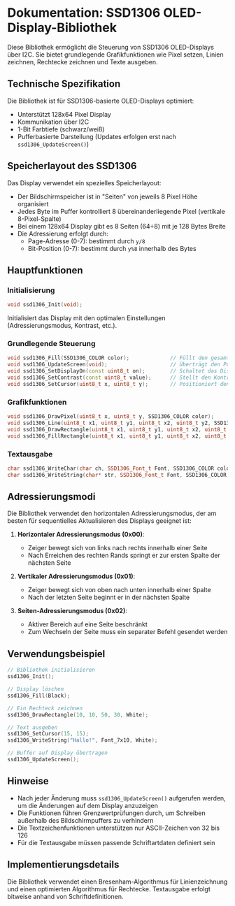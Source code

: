# Dokumentation: SSD1306 OLED-Display-Bibliothek

Diese Bibliothek ermöglicht die Steuerung von SSD1306 OLED-Displays über I2C. Sie bietet grundlegende Grafikfunktionen wie Pixel setzen, Linien zeichnen, Rechtecke zeichnen und Texte ausgeben.

## Technische Spezifikation

Die Bibliothek ist für SSD1306-basierte OLED-Displays optimiert:
- Unterstützt 128x64 Pixel Display
- Kommunikation über I2C
- 1-Bit Farbtiefe (schwarz/weiß)
- Pufferbasierte Darstellung (Updates erfolgen erst nach `ssd1306_UpdateScreen()`)

## Speicherlayout des SSD1306

Das Display verwendet ein spezielles Speicherlayout:
- Der Bildschirmspeicher ist in "Seiten" von jeweils 8 Pixel Höhe organisiert
- Jedes Byte im Puffer kontrolliert 8 übereinanderliegende Pixel (vertikale 8-Pixel-Spalte)
- Bei einem 128x64 Display gibt es 8 Seiten (64÷8) mit je 128 Bytes Breite
- Die Adressierung erfolgt durch:
    - Page-Adresse (0-7): bestimmt durch `y/8`
    - Bit-Position (0-7): bestimmt durch `y%8` innerhalb des Bytes

## Hauptfunktionen

### Initialisierung
```cpp
void ssd1306_Init(void);
```
Initialisiert das Display mit den optimalen Einstellungen (Adressierungsmodus, Kontrast, etc.).

### Grundlegende Steuerung
```cpp
void ssd1306_Fill(SSD1306_COLOR color);             // Füllt den gesamten Bildschirm mit einer Farbe
void ssd1306_UpdateScreen(void);                    // Überträgt den Pufferinhalt auf das Display
void ssd1306_SetDisplayOn(const uint8_t on);        // Schaltet das Display ein/aus
void ssd1306_SetContrast(const uint8_t value);      // Stellt den Kontrast ein
void ssd1306_SetCursor(uint8_t x, uint8_t y);       // Positioniert den Cursor für Textausgabe
```

### Grafikfunktionen
```cpp
void ssd1306_DrawPixel(uint8_t x, uint8_t y, SSD1306_COLOR color);                   // Setzt ein einzelnes Pixel
void ssd1306_Line(uint8_t x1, uint8_t y1, uint8_t x2, uint8_t y2, SSD1306_COLOR c);  // Zeichnet eine Linie (Bresenham-Algorithmus)
void ssd1306_DrawRectangle(uint8_t x1, uint8_t y1, uint8_t x2, uint8_t y2, SSD1306_COLOR c);  // Zeichnet ein Rechteck (Umriss)
void ssd1306_FillRectangle(uint8_t x1, uint8_t y1, uint8_t x2, uint8_t y2, SSD1306_COLOR c);  // Zeichnet ein gefülltes Rechteck
```

### Textausgabe
```cpp
char ssd1306_WriteChar(char ch, SSD1306_Font_t Font, SSD1306_COLOR color);           // Schreibt ein einzelnes Zeichen
char ssd1306_WriteString(char* str, SSD1306_Font_t Font, SSD1306_COLOR color);        // Schreibt eine Zeichenkette
```

## Adressierungsmodi

Die Bibliothek verwendet den horizontalen Adressierungsmodus, der am besten für sequentielles Aktualisieren des Displays geeignet ist:

1. **Horizontaler Adressierungsmodus (0x00)**:
    - Zeiger bewegt sich von links nach rechts innerhalb einer Seite
    - Nach Erreichen des rechten Rands springt er zur ersten Spalte der nächsten Seite

2. **Vertikaler Adressierungsmodus (0x01)**:
    - Zeiger bewegt sich von oben nach unten innerhalb einer Spalte
    - Nach der letzten Seite beginnt er in der nächsten Spalte

3. **Seiten-Adressierungsmodus (0x02)**:
    - Aktiver Bereich auf eine Seite beschränkt
    - Zum Wechseln der Seite muss ein separater Befehl gesendet werden

## Verwendungsbeispiel

```c
// Bibliothek initialisieren
ssd1306_Init();

// Display löschen
ssd1306_Fill(Black);

// Ein Rechteck zeichnen
ssd1306_DrawRectangle(10, 10, 50, 30, White);

// Text ausgeben
ssd1306_SetCursor(15, 15);
ssd1306_WriteString("Hallo!", Font_7x10, White);

// Buffer auf Display übertragen
ssd1306_UpdateScreen();
```

## Hinweise

- Nach jeder Änderung muss `ssd1306_UpdateScreen()` aufgerufen werden, um die Änderungen auf dem Display anzuzeigen
- Die Funktionen führen Grenzwertprüfungen durch, um Schreiben außerhalb des Bildschirmpuffers zu verhindern
- Die Textzeichenfunktionen unterstützen nur ASCII-Zeichen von 32 bis 126
- Für die Textausgabe müssen passende Schriftartdaten definiert sein

## Implementierungsdetails

Die Bibliothek verwendet einen Bresenham-Algorithmus für Linienzeichnung und einen optimierten Algorithmus für Rechtecke. Textausgabe erfolgt bitweise anhand von Schriftdefinitionen.